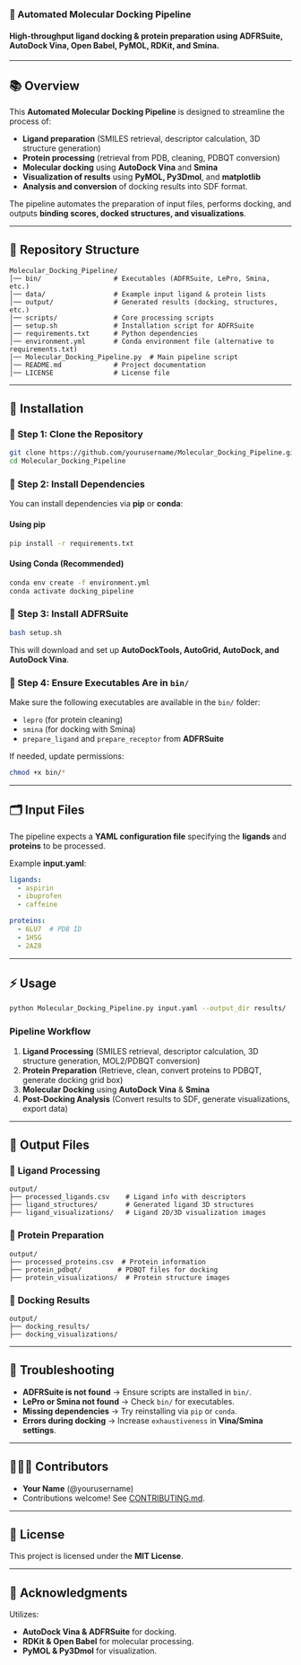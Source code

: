 ### **📌 Automated Molecular Docking Pipeline**
#### High-throughput ligand docking & protein preparation using ADFRSuite, AutoDock Vina, Open Babel, PyMOL, RDKit, and Smina.

---

## **📚 Overview**
This **Automated Molecular Docking Pipeline** is designed to streamline the process of:
- **Ligand preparation** (SMILES retrieval, descriptor calculation, 3D structure generation)
- **Protein processing** (retrieval from PDB, cleaning, PDBQT conversion)
- **Molecular docking** using **AutoDock Vina** and **Smina**
- **Visualization of results** using **PyMOL, Py3Dmol**, and **matplotlib**
- **Analysis and conversion** of docking results into SDF format.

The pipeline automates the preparation of input files, performs docking, and outputs **binding scores, docked structures, and visualizations**.

---

## **💂️ Repository Structure**
```
Molecular_Docking_Pipeline/
│── bin/                  # Executables (ADFRSuite, LePro, Smina, etc.)
│── data/                 # Example input ligand & protein lists
│── output/               # Generated results (docking, structures, etc.)
│── scripts/              # Core processing scripts
│── setup.sh              # Installation script for ADFRSuite
│── requirements.txt      # Python dependencies
│── environment.yml       # Conda environment file (alternative to requirements.txt)
│── Molecular_Docking_Pipeline.py  # Main pipeline script
│── README.md             # Project documentation
│── LICENSE               # License file
```

---

## **🚀 Installation**
### **🔹 Step 1: Clone the Repository**
```sh
git clone https://github.com/yourusername/Molecular_Docking_Pipeline.git
cd Molecular_Docking_Pipeline
```

### **🔹 Step 2: Install Dependencies**
You can install dependencies via **pip** or **conda**:

#### **Using pip**
```sh
pip install -r requirements.txt
```

#### **Using Conda (Recommended)**
```sh
conda env create -f environment.yml
conda activate docking_pipeline
```

### **🔹 Step 3: Install ADFRSuite**
```sh
bash setup.sh
```
This will download and set up **AutoDockTools, AutoGrid, AutoDock, and AutoDock Vina**.

### **🔹 Step 4: Ensure Executables Are in `bin/`**
Make sure the following executables are available in the `bin/` folder:
- `lepro` (for protein cleaning)
- `smina` (for docking with Smina)
- `prepare_ligand` and `prepare_receptor` from **ADFRSuite**

If needed, update permissions:
```sh
chmod +x bin/*
```

---

## **🗂️ Input Files**
The pipeline expects a **YAML configuration file** specifying the **ligands** and **proteins** to be processed.

Example **input.yaml**:
```yaml
ligands:
  - aspirin
  - ibuprofen
  - caffeine

proteins:
  - 6LU7  # PDB ID
  - 1HSG
  - 2AZ8
```

---

## **⚡ Usage**
```sh
python Molecular_Docking_Pipeline.py input.yaml --output_dir results/
```

### **Pipeline Workflow**
1. **Ligand Processing** (SMILES retrieval, descriptor calculation, 3D structure generation, MOL2/PDBQT conversion)
2. **Protein Preparation** (Retrieve, clean, convert proteins to PDBQT, generate docking grid box)
3. **Molecular Docking** using **AutoDock Vina** & **Smina**
4. **Post-Docking Analysis** (Convert results to SDF, generate visualizations, export data)

---

## **📁 Output Files**

### 🔹 **Ligand Processing**
```
output/
├── processed_ligands.csv    # Ligand info with descriptors
├── ligand_structures/       # Generated ligand 3D structures
├── ligand_visualizations/   # Ligand 2D/3D visualization images
```

### 🔹 **Protein Preparation**
```
output/
├── processed_proteins.csv  # Protein information
├── protein_pdbqt/         # PDBQT files for docking
├── protein_visualizations/  # Protein structure images
```

### 🔹 **Docking Results**
```
output/
├── docking_results/
├── docking_visualizations/
```

---

## **🔧 Troubleshooting**
- **ADFRSuite is not found** → Ensure scripts are installed in `bin/`.
- **LePro or Smina not found** → Check `bin/` for executables.
- **Missing dependencies** → Try reinstalling via `pip` or `conda`.
- **Errors during docking** → Increase `exhaustiveness` in **Vina/Smina settings**.

---

## **👨‍👩‍👦 Contributors**
- **Your Name** (@yourusername)
- Contributions welcome! See [CONTRIBUTING.md](CONTRIBUTING.md).

---

## **📝 License**
This project is licensed under the **MIT License**.

---

## **🌟 Acknowledgments**
Utilizes:
- **AutoDock Vina & ADFRSuite** for docking.
- **RDKit & Open Babel** for molecular processing.
- **PyMOL & Py3Dmol** for visualization.

